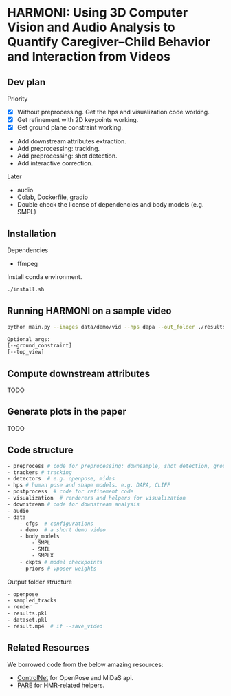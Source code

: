# HARMONI: Using 3D Computer Vision and Audio Analysis to Quantify Caregiver–Child Behavior and Interaction from Videos



## Dev plan
Priority
- [x] Without preprocessing. Get the hps and visualization code working.
- [x] Get refinement with 2D keypoints working.
- [x] Get ground plane constraint working.
- Add downstream attributes extraction.
- Add preprocessing: tracking.
- Add preprocessing: shot detection.
- Add interactive correction.

Later
- audio
- Colab, Dockerfile, gradio
- Double check the license of dependencies and body models (e.g. SMPL)

## Installation
Dependencies
- ffmpeg

Install conda environment.
```bash
./install.sh
```

## Running HARMONI on a sample video
```bash
python main.py --images data/demo/vid --hps dapa --out_folder ./results --render --use_cached_dataset --ground_constraint

Optional args:
[--ground_constraint]
[--top_view]

```
## Compute downstream attributes
TODO

## Generate plots in the paper
TODO


## Code structure
```bash
- preprocess # code for preprocessing: downsample, shot detection, ground plane estimation
- trackers # tracking
- detectors  # e.g. openpose, midas
- hps # human pose and shape models. e.g. DAPA, CLIFF
- postprocess  # code for refinement code
- visualization  # renderers and helpers for visualization
- downstream # code for downstream analysis
- audio
- data
    - cfgs  # configurations
    - demo  # a short demo video
    - body_models
        - SMPL
        - SMIL
        - SMPLX
    - ckpts # model checkpoints
    - priors # vposer weights
```

Output folder structure
```bash
- openpose
- sampled_tracks
- render
- results.pkl
- dataset.pkl
- result.mp4  # if --save_video
```

## Related Resources
We borrowed code from the below amazing resources:
- [ControlNet](https://github.com/lllyasviel/ControlNet) for OpenPose and MiDaS api.
- [PARE](https://github.com/mkocabas/PARE) for HMR-related helpers.
